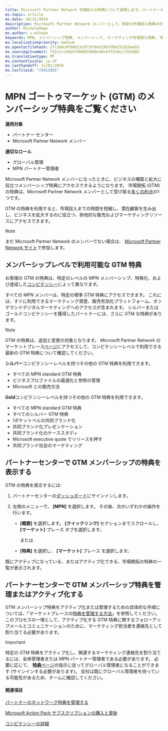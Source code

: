 ```yaml
---
title: Microsoft Partner Network 市場投入の特典について説明します。パートナーセンター
ms.topic: article
ms.date: 10/31/2019
description: Microsoft Partner Network メンバーとして、特定の市場投入特典の対象となる場合があります。 パートナーセンターで利用可能な、市場投入のさまざまなレベルの特典と、それらをアクティブ化して管理する方法について説明します。
author: MicheleHope
ms.author: v-mihope
keywords: MPN, メンバーシップ特典, メンバーシップ, マーケティング市場投入特典, 市場投入, マーケットへの移行, GTM, ゴールドメンバーシップ, シルバーメンバーシップ
ms.localizationpriority: medium
ms.openlocfilehash: 2fc160c0f98b13c8f3576e518dfdb625162beeb1
ms.sourcegitcommit: f32c1ccd42b7966053b60c0dcbf553dcc72b3d01
ms.translationtype: MT
ms.contentlocale: ja-JP
ms.lasthandoff: 11/01/2019
ms.locfileid: "73413591"
---
```

# <a name="explore-your-mpn-go-to-market-gtm-membership-benefits"></a>MPN ゴートゥマーケット (GTM) のメンバーシップ特典をご覧ください

**適用対象**

- パートナー センター
- Microsoft Partner Network メンバー

**適切なロール**

- グローバル管理
- MPN パートナー管理者

Microsoft Partner Network メンバーになったときに、ビジネスの構築と拡大に役立つメンバーシップ特典にアクセスできるようになります。 市場開拓 (GTM) の特典は、Microsoft Partner Network メンバーとして受け取る[多くの利点](https://partner.microsoft.com/manage-your-partner-network-benefits)の1つです。 

GTM の特典を利用すると、市場投入までの時間を短縮し、潜在顧客を生み出し、ビジネスを拡大するのに役立つ、排他的な販売およびマーケティングリソースにアクセスできます。

>[!NOTE]
>まだ Microsoft Partner Network のメンバーでない場合は、 [Microsoft Partner Network サイト](https://partner.microsoft.com/membership)で参加します。


## <a name="gtm-benefits-available-by-membership-level"></a>メンバーシップレベルで利用可能な GTM 特典

お客様の GTM の特典は、特定のレベルの MPN メンバーシップ、特殊化、および達成した[コンピテンシー](learn-about-competencies.md)によって異なります。

すべての MPN メンバーは、特定の標準 GTM 特典にアクセスできます。 これには、すぐに利用できるマーケティング資産、販売有効化プラットフォーム、オンデマンドデジタルマーケティングへのアクセスが含まれます。 シルバーまたはゴールドコンピテンシーを獲得したパートナーには、さらに GTM な特典があります。

>[!NOTE]
>GTM の特典は、追加と変更の対象となります。 Microsoft Partner Network のマーケットプレース[ページ](https://partner.microsoft.com/en-us/membership/go-to-market)にアクセスして、コンピテンシーレベルで利用できる最新の GTM 特典について確認してください。

**シルバー**コンピテンシーレベルを持つその他の GTM 特典を利用できます。

- すべての MPN standard GTM 特典
- ビジネスプロファイルの最適化と参照の管理
- Microsoft との販売方法

**Gold**コンピテンシーレベルを持つその他の GTM 特典を利用できます。

- すべての MPN standard GTM 特典
- すべてのシルバー GTM 特典
- 1ポケットベルの共同ブランド化
- 共同ブランド化プレゼンテーション
- 共同ブランド化のケーススタディ
- Microsoft executive quote でリリースを押す
- 共同ブランド社会のマーケティング

## <a name="view-gtm-membership-benefits-in-the-partner-center"></a>パートナーセンターで GTM メンバーシップの特典を表示する

GTM の特典を表示するには:

1. パートナーセンターの[ダッシュボード]( https://docs.microsoft.com/en-us/partner-center/)にサインインします。

2. 左側のメニューで、 **[MPN]** を選択します。 その後、次のいずれかの操作を行います。

    - **[概要]** を選択します。 **[クイックリンク]** セクションまでスクロールし、 **[マーケット]** プレース タブを選択します。

      または

    - **[特典]** を選択し、 **[マーケット]** プレース を選択します。

既にアクティブになっている、またはアクティブ化できる、市場開拓の特典の一覧が表示されます。

## <a name="manage-or-activate-gtm-membership-benefits-in-the-partner-center"></a>パートナーセンターで GTM メンバーシップ特典を管理またはアクティブ化する

GTM メンバーシップ特典をアクティブ化または管理するための具体的な手順については、「マーケットプレースの[特典を管理する方法](manage-your-partner-network-benefits.md#manage-go-to-market-benefits)」を参照してください。 このプロセスの一環として、アクティブ化する GTM 特典に関するフォローアップメールとコミュニケーションのために、マーケティング担当者を連絡先として割り当てる必要があります。

>[!IMPORTANT]
>特定の GTM 特典をアクティブ化し、関連するマーケティング連絡先を割り当てるには、全体管理者または MPN パートナー管理者である必要があります。 必要に応じて、 [**特典**ページ](https://partnercenter.microsoft.com/pcv/partnership/benefits)の指示に従ってグローバル管理者になることができます (サインインする必要があります)。 会社は既にグローバル管理者を持っている可能性があるため、チームに確認してください。

#### <a name="see-also"></a>関連項目

[パートナーのネットワーク特典を管理する](manage-your-partner-network-benefits.md)

[Microsoft Action Pack サブスクリプションの購入と更新](mpn-get-action-pack.md)

[コンピテンシーの詳細](learn-about-competencies.md)